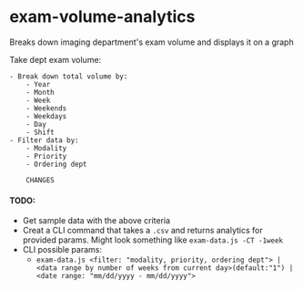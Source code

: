 # exam-volume-analytics
Breaks down imaging department's exam volume and displays it on a graph

Take dept exam volume: 

	- Break down total volume by:
		- Year
		- Month
		- Week
		- Weekends
		- Weekdays
		- Day
		- Shift
	- Filter data by:
		- Modality
		- Priority
		- Ordering dept

		CHANGES


#### TODO:

- Get sample data with the above criteria
- Creat a CLI command that takes a `.csv` and returns analytics for provided params. Might look something like `exam-data.js -CT -1week`
- CLI possible params:
    - `exam-data.js <filter: "modality, priority, ordering dept"> | <data range by number of weeks from current day>(default:"1") | <date range: "mm/dd/yyyy - mm/dd/yyyy">`